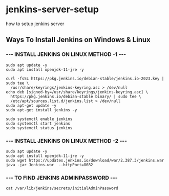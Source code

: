 # jenkins-server-setup
how to setup jenkins server

## **Ways To Install Jenkins on Windows & Linux**

### **--- INSTALL JENKINS  ON LINUX METHOD -1 ---**

```shell
sudo apt update -y
sudo apt install openjdk-11-jre -y

curl -fsSL https://pkg.jenkins.io/debian-stable/jenkins.io-2023.key | sudo tee \
  /usr/share/keyrings/jenkins-keyring.asc > /dev/null
echo deb [signed-by=/usr/share/keyrings/jenkins-keyring.asc] \
  https://pkg.jenkins.io/debian-stable binary/ | sudo tee \
  /etc/apt/sources.list.d/jenkins.list > /dev/null
sudo apt-get update -y 
sudo apt-get install jenkins -y

sudo systemctl enable jenkins
sudo systemctl start jenkins
sudo systemctl status jenkins
```

### **--- INSTALL JENKINS ON LINUX METHOD -2 ---**

```shell
sudo apt update -y
sudo apt install openjdk-11-jre -y
sudo wget https://updates.jenkins.io/download/war/2.387.3/jenkins.war
java -jar Jenkins.war  --httpPort=8082
```

### **--- TO FIND JENKINS ADMINPASSWORD ---**
```shell
cat /var/lib/jenkins/secrets/initialAdminPassword
```
